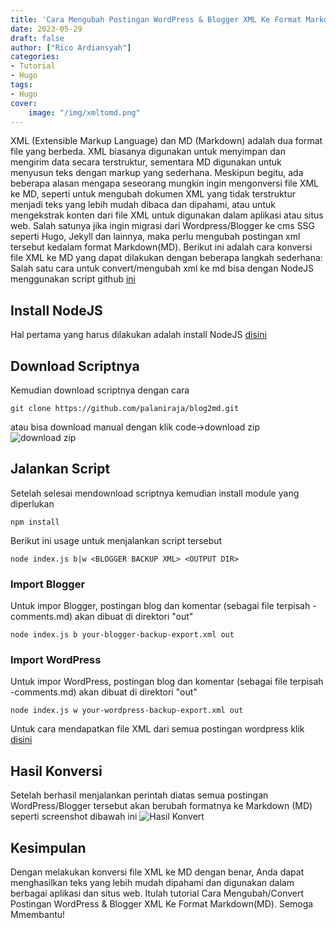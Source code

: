 ```yaml
---
title: 'Cara Mengubah Postingan WordPress & Blogger XML Ke Format Markdown(MD)'
date: 2023-05-29
draft: false
author: ["Rico Ardiansyah"]
categories:
- Tutorial
- Hugo
tags:
- Hugo
cover:
    image: "/img/xmltomd.png"
---
```

XML (Extensible Markup Language) dan MD (Markdown) adalah dua format file yang berbeda. XML biasanya digunakan untuk menyimpan dan mengirim data secara terstruktur, sementara MD digunakan untuk menyusun teks dengan markup yang sederhana. Meskipun begitu, ada beberapa alasan mengapa seseorang mungkin ingin mengonversi file XML ke MD, seperti untuk mengubah dokumen XML yang tidak terstruktur menjadi teks yang lebih mudah dibaca dan dipahami, atau untuk mengekstrak konten dari file XML untuk digunakan dalam aplikasi atau situs web. 
Salah satunya jika ingin migrasi dari Wordpress/Blogger ke cms SSG seperti Hugo, Jekyll dan lainnya, maka perlu mengubah postingan xml tersebut kedalam format Markdown(MD).
Berikut ini adalah cara konversi file XML ke MD yang dapat dilakukan dengan beberapa langkah sederhana:
Salah satu cara untuk convert/mengubah xml ke md bisa dengan NodeJS menggunakan script github [ini](https://github.com/palaniraja/blog2md)
## Install NodeJS
Hal pertama yang harus dilakukan adalah install NodeJS [disini](https://muhammadri.co/posts/cara-install-nodejs/)

## Download Scriptnya
Kemudian download scriptnya dengan cara
```
git clone https://github.com/palaniraja/blog2md.git
```
atau bisa download manual dengan klik code->download zip
![download zip](/img/downloadzip.png)

## Jalankan Script
Setelah selesai mendownload scriptnya kemudian install module yang diperlukan
```
npm install
```
Berikut ini usage untuk menjalankan script tersebut
```
node index.js b|w <BLOGGER BACKUP XML> <OUTPUT DIR>
```
### Import Blogger
Untuk impor Blogger, postingan blog dan komentar (sebagai file terpisah <postname>-comments.md) akan dibuat di direktori "out"
```
node index.js b your-blogger-backup-export.xml out
```
### Import WordPress
Untuk impor WordPress, postingan blog dan komentar (sebagai file terpisah <postname>-comments.md) akan dibuat di direktori "out"
```
node index.js w your-wordpress-backup-export.xml out
```
Untuk cara mendapatkan file XML dari semua postingan wordpress klik [disini](https://muhammadri.co/posts/cara-ekspor-postingan-di-wordpress/)

## Hasil Konversi
Setelah berhasil menjalankan perintah diatas semua postingan WordPress/Blogger tersebut akan berubah formatnya ke Markdown (MD) seperti screenshot dibawah ini
![Hasil Konvert](/img/hasilconvert.png)

## Kesimpulan
Dengan melakukan konversi file XML ke MD dengan benar, Anda dapat menghasilkan teks yang lebih mudah dipahami dan digunakan dalam berbagai aplikasi dan situs web.
Itulah tutorial Cara Mengubah/Convert Postingan WordPress & Blogger XML Ke Format Markdown(MD). Semoga Mmembantu!
